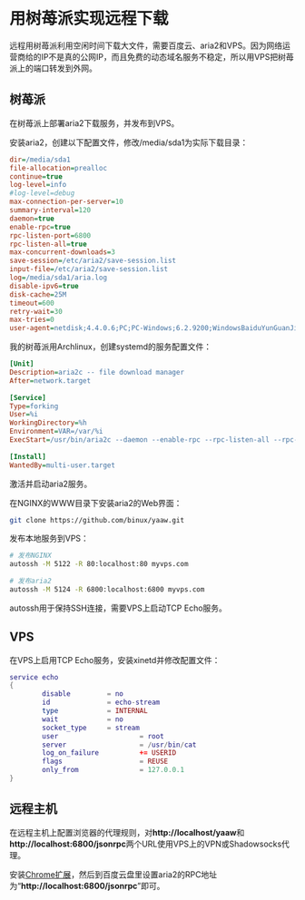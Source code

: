 # 用树苺派实现远程下载


远程用树苺派利用空闲时间下载大文件，需要百度云、aria2和VPS。因为网络运营商给的IP不是真的公网IP，而且免费的动态域名服务不稳定，所以用VPS把树苺派上的端口转发到外网。

## 树苺派

在树苺派上部署aria2下载服务，并发布到VPS。

安装aria2，创建以下配置文件，修改/media/sda1为实际下载目录：

```ini /etc/aria2/aria2.conf
dir=/media/sda1
file-allocation=prealloc
continue=true
log-level=info
#log-level=debug
max-connection-per-server=10
summary-interval=120
daemon=true
enable-rpc=true
rpc-listen-port=6800
rpc-listen-all=true
max-concurrent-downloads=3
save-session=/etc/aria2/save-session.list
input-file=/etc/aria2/save-session.list
log=/media/sda1/aria.log
disable-ipv6=true
disk-cache=25M
timeout=600
retry-wait=30
max-tries=0
user-agent=netdisk;4.4.0.6;PC;PC-Windows;6.2.9200;WindowsBaiduYunGuanJia
```

我的树苺派用Archlinux，创建systemd的服务配置文件：

```ini /etc/systemd/system/aria2c.service
[Unit]
Description=aria2c -- file download manager
After=network.target
 
[Service]
Type=forking
User=%i
WorkingDirectory=%h
Environment=VAR=/var/%i
ExecStart=/usr/bin/aria2c --daemon --enable-rpc --rpc-listen-all --rpc-allow-origin-all -c -D --conf-path=/etc/aria2/aria2.conf
 
[Install]
WantedBy=multi-user.target
```

激活并启动aria2服务。

在NGINX的WWW目录下安装aria2的Web界面：

```bash
git clone https://github.com/binux/yaaw.git
```

发布本地服务到VPS：

```bash
# 发布NGINX
autossh -M 5122 -R 80:localhost:80 myvps.com
 
# 发布aria2
autossh -M 5124 -R 6800:localhost:6800 myvps.com
```

autossh用于保持SSH连接，需要VPS上启动TCP Echo服务。

## VPS

在VPS上启用TCP Echo服务，安装xinetd并修改配置文件：

```lua /etc/xinet.d/echo-stream
service echo
{
        disable         = no
        id              = echo-stream
        type            = INTERNAL
        wait            = no
        socket_type     = stream
        user                    = root
        server                  = /usr/bin/cat
        log_on_failure          += USERID
        flags                   = REUSE
        only_from               = 127.0.0.1
}
```

## 远程主机

在远程主机上配置浏览器的代理规则，对**http://localhost/yaaw**和**http://localhost:6800/jsonrpc**两个URL使用VPS上的VPN或Shadowsocks代理。

安装[Chrome扩展](https://chrome.google.com/webstore/detail/baiduexporter/mjaenbjdjmgolhoafkohbhhbaiedbkno?utm_source=chrome-app-launcher-info-dialog)，然后到百度云盘里设置aria2的RPC地址为“**http://localhost:6800/jsonrpc**”即可。

